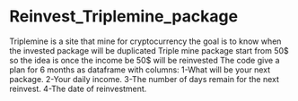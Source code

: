 # Reinvest_Triplemine_package
Triplemine  is a site that mine for cryptocurrency the goal is to know when the invested package will be duplicated 
Triple mine package start from 50$ so the idea is once the income be 50$ will be reinvested 
The code give a plan for 6 months as dataframe with columns:
1-What will be your next package.
2-Your daily income.
3-The number of days remain for the next reinvest.
4-The date of reinvestment.
